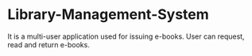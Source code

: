 # Library-Management-System
It is a multi-user application used for issuing e-books. User can request, read and return e-books.
